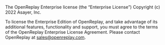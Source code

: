 The OpenReplay Enterprise license (the “Enterprise License”)
Copyright (c) 2022 Asayer, Inc.

To license the Enterprise Edition of OpenReplay, and take advantage of its additional features, functionality and support, you must agree to the terms of the OpenReplay Enterprise License Agreement. Please contact OpenReplay at [sales@openreplay.com](mailto:sales@openreplay.com).
